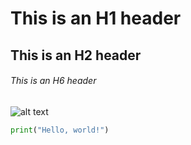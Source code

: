 # This is an H1 header
## This is an H2 header
###### This is an H6 header
![alt text](image.jpg "Optional title")
```python
print("Hello, world!")
